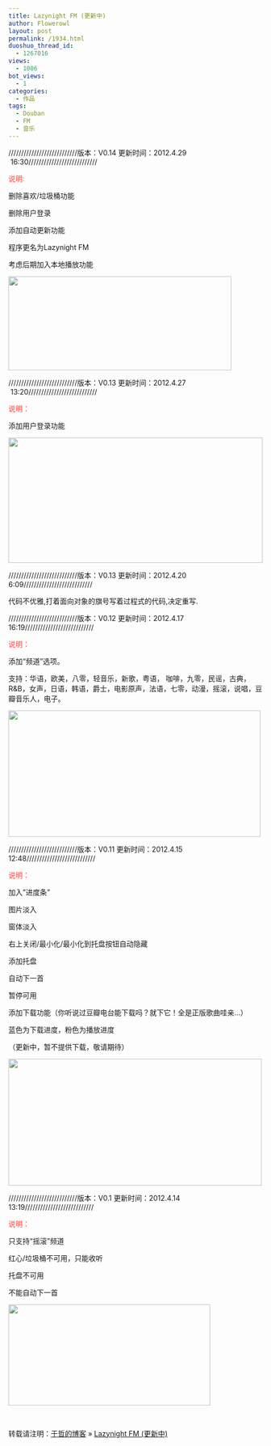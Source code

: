 ```yaml
---
title: Lazynight FM (更新中)
author: Flowerowl
layout: post
permalink: /1934.html
duoshuo_thread_id:
  - 1267016
views:
  - 1006
bot_views:
  - 1
categories:
  - 作品
tags:
  - Douban
  - FM
  - 音乐
---
```

///////////////////////////版本：V0.14 更新时间：2012.4.29  16:30///////////////////////////

<span style="color: #ff4040;">说明:</span>

删除喜欢/垃圾桶功能

删除用户登录

添加自动更新功能

程序更名为Lazynight FM

考虑后期加入本地播放功能

<img class="aligncenter size-full wp-image-2026" title="Update" src="http://lazynight.me/wp-content/uploads/2012/04/Update.gif" alt="" width="442" height="186" />

///////////////////////////版本：V0.13 更新时间：2012.4.27  13:20///////////////////////////

<span style="color: #ff4040;">说明：</span>

添加用户登录功能

<img class="aligncenter size-full wp-image-2023" title="Lazynight" src="http://lazynight.me/wp-content/uploads/2012/04/douban1.gif" alt="" width="504" height="248" />

///////////////////////////版本：V0.13 更新时间：2012.4.20 6:09///////////////////////////

代码不优雅,打着面向对象的旗号写着过程式的代码,决定重写.

///////////////////////////版本：V0.12 更新时间：2012.4.17 16:19///////////////////////////

<span style="color: #ff4040;">说明：</span>

添加“频道”选项。

支持：华语，欧美，八零，轻音乐，新歌，粤语， 咖啡，九零，民谣，古典，R&B，女声，日语，韩语，爵士，电影原声，法语，七零，动漫，摇滚，说唱，豆瓣音乐人，电子。

<img class="aligncenter size-full wp-image-1951" title="Douban" src="http://lazynight.me/wp-content/uploads/2012/04/Douban3.gif" alt="" width="500" height="250" />

///////////////////////////版本：V0.11 更新时间：2012.4.15 12:48///////////////////////////

<span style="color: #ff4040;">说明：</span>

加入&#8221;进度条&#8221;

图片淡入

窗体淡入

右上关闭/最小化/最小化到托盘按钮自动隐藏

添加托盘

自动下一首

暂停可用

添加下载功能（你听说过豆瓣电台能下载吗？就下它！全是正版歌曲哇亲&#8230;）

蓝色为下载进度，粉色为播放进度

（更新中，暂不提供下载，敬请期待）

<img class="aligncenter size-full wp-image-1944" title="Douban" src="http://lazynight.me/wp-content/uploads/2012/04/Douban2.gif" alt="" width="502" height="251" />

///////////////////////////版本：V0.1 更新时间：2012.4.14 13:19///////////////////////////

<span style="color: #ff4040;">说明：</span>

只支持“摇滚”频道

红心/垃圾桶不可用，只能收听

托盘不可用

不能自动下一首

<img class="aligncenter size-full wp-image-1935" title="Douban" src="http://lazynight.me/wp-content/uploads/2012/04/Douban1.gif" alt="" width="400" height="200" />

&nbsp;

转载请注明：[于哲的博客][1] &raquo; [Lazynight FM (更新中)][2]

 [1]: http://lazynight.me
 [2]: http://lazynight.me/1934.html